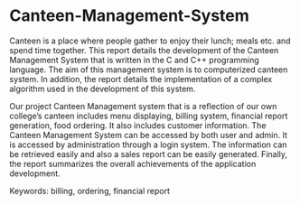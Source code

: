 # Canteen-Management-System

Canteen is a place where people gather to enjoy their lunch; meals etc. and spend time together. This report details the development of the Canteen Management System that is written in the C and C++ programming language. The aim of this management system is to computerized canteen system. In addition, the report details the implementation of a complex algorithm used in the development of this system. 

Our project Canteen Management system that is a reflection of our own college’s canteen includes menu displaying, billing system, financial report generation, food ordering. It also includes customer information. The Canteen Management System can be accessed by both user and admin. It is accessed by administration through a login system. The information can be retrieved easily and also a sales report can be easily generated. Finally, the report summarizes the overall achievements of the application development.

Keywords: billing, ordering, financial report 

